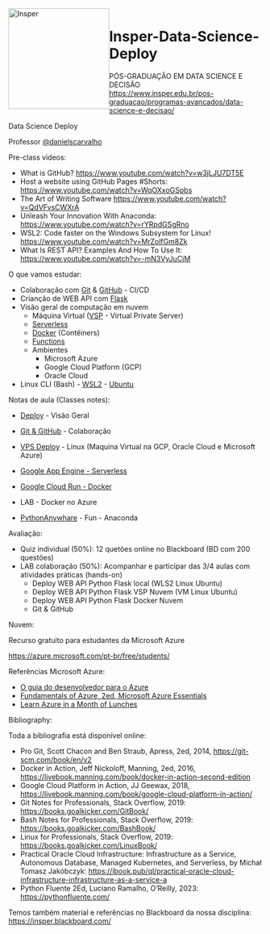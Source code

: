<img src="https://www.insper.edu.br/wp-content/themes/insper/dist/image/logo.png?raw=true" alt="Insper" width="200px" style="float:left; ">
 
# Insper-Data-Science-Deploy

PÓS-GRADUAÇÃO EM DATA SCIENCE E DECISÃO<br>
https://www.insper.edu.br/pos-graduacao/programas-avancados/data-science-e-decisao/

Data Science Deploy

Professor [@danielscarvalho](https://twitter.com/danielscarvalho)

Pre-class videos:

- What is GitHub? https://www.youtube.com/watch?v=w3jLJU7DT5E
- Host a website using GitHub Pages #Shorts: https://www.youtube.com/watch?v=WqOXxoGSpbs
- The Art of Writing Software https://www.youtube.com/watch?v=QdVFvsCWXrA
- Unleash Your Innovation With Anaconda: https://www.youtube.com/watch?v=rYRpdGSgRno
- WSL2: Code faster on the Windows Subsystem for Linux! https://www.youtube.com/watch?v=MrZolfGm8Zk
- What Is REST API? Examples And How To Use It: https://www.youtube.com/watch?v=-mN3VyJuCjM

O que vamos estudar:

- Colaboração com [Git](https://git-scm.com/) & [GitHub](https://github.com/) - CI/CD
- Crianção de WEB API com [Flask](https://flask.palletsprojects.com/)
- Visão geral de computação em nuvem
  - Máquina Virtual ([VSP](https://learn.microsoft.com/en-us/azure/virtual-machines/linux/quick-create-portal?tabs=ubuntu) - Virtual Private Server)
  - [Serverless](https://cloud.google.com/run/docs/quickstarts/build-and-deploy/deploy-python-service?hl=pt-br)
  - [Docker](https://www.docker.com/) (Contêiners)
  - [Functions](https://cloud.google.com/functions?hl=pt_br) 
  - Ambientes
      - Microsoft Azure
      - Google Cloud Platform (GCP)
      - Oracle Cloud
- Linux CLI (Bash) - [WSL2](https://learn.microsoft.com/pt-br/windows/wsl/install) - [Ubuntu](https://ubuntu.com/download)

Notas de aula (Classes notes):

- [Deploy](deploy-001.ipynb) - Visão Geral
- [Git & GitHub](Git-GitHub-000.ipynb) - Colaboração
- [VPS Deploy](box-deploy-002.ipynb) - Linux (Maquina Virtual na GCP, Oracle Cloud e Microsoft Azure)
- [Google App Engine - Serverless](GoogleAppEngine-0004.ipynb)
- [Google Cloud Run - Docker](GoogleCloudRun-005.ipynb)

- LAB - Docker no Azure
- [PythonAnywhare](pythonanywhare-003.ipynb) - Fun - Anaconda
<!--
Trello: https://trello.com/invite/b/KmhMmlSM/ATTIbfd59a470351997bad6be31c8e764a803731DC11/data-sciece-deploy
-->

Avaliação:

- Quiz individual (50%): 12 quetões online no Blackboard (BD com 200 questões)
- LAB colaboração (50%): Acompanhar e participar das 3/4 aulas com atividades práticas (hands-on)
  - Deploy WEB API Python Flask local (WLS2 Linux Ubuntu)
  - Deploy WEB API Python Flask VSP Nuvem (VM Linux Ubuntu)
  - Deploy WEB API Python Flask Docker Nuvem
  - Git & GitHub
    
Nuvem:

Recurso gratuito para estudantes da Microsoft Azure

https://azure.microsoft.com/pt-br/free/students/

Referências Microsoft Azure:

- [O guia do desenvolvedor para o Azure](https://azure.microsoft.com/pt-br/resources/whitepapers/developer-guide-to-azure/)
- [Fundamentals of Azure, 2ed, Microsoft Azure Essentials](https://www.google.com/url?sa=t&rct=j&q=&esrc=s&source=web&cd=&ved=2ahUKEwiMpdfI9ff5AhUCu5UCHaOSAewQFnoECBwQAQ&url=https%3A%2F%2Fdownload.microsoft.com%2Fdownload%2F6%2F6%2F2%2F662DD05E-BAD7-46EF-9431-135F9BAE6332%2F9781509302963_Microsoft%2520Azure%2520Essentials%2520Fundamentals%2520of%2520Azure%25202nd%2520ed%2520pdf.pdf&usg=AOvVaw0le6qmWrSwlMlsMibhAkAj)
- [Learn Azure in a Month of Lunches](https://azure.microsoft.com/pt-br/resources/learn-azure-in-a-month-of-lunches/)

Bibliography:

Toda a bibliografia está disponível online:

- Pro Git, Scott Chacon and Ben Straub, Apress, 2ed, 2014, https://git-scm.com/book/en/v2
- Docker in Action, Jeff Nickoloff, Manning, 2ed, 2016, https://livebook.manning.com/book/docker-in-action-second-edition
- Google Cloud Platform in Action, JJ Geewax, 2018, https://livebook.manning.com/book/google-cloud-platform-in-action/
- Git Notes for Professionals, Stack Overflow, 2019: https://books.goalkicker.com/GitBook/
- Bash Notes for Professionals, Stack Overflow, 2019: https://books.goalkicker.com/BashBook/
- Linux for Professionals, Stack Overflow, 2019: https://books.goalkicker.com/LinuxBook/
- Practical Oracle Cloud Infrastructure: Infrastructure as a Service, Autonomous
Database, Managed Kubernetes, and Serverless, by Michał Tomasz Jakóbczyk: https://ibook.pub/ql/practical-oracle-cloud-infrastructure-infrastructure-as-a-service-a
- Python Fluente 2Ed, Luciano Ramalho, O’Reilly, 2023: https://pythonfluente.com/

Temos também material e referências no Blackboard da nossa disciplina: https://insper.blackboard.com/
